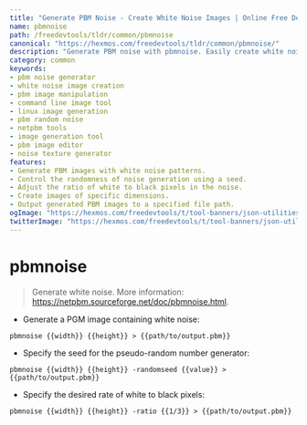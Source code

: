 ```yaml
---
title: "Generate PBM Noise - Create White Noise Images | Online Free DevTools by Hexmos"
name: pbmnoise
path: /freedevtools/tldr/common/pbmnoise
canonical: "https://hexmos.com/freedevtools/tldr/common/pbmnoise/"
description: "Generate PBM noise with pbmnoise. Easily create white noise images and control randomness using custom seeds and ratios. Free online tool, no registration required."
category: common
keywords:
- pbm noise generator
- white noise image creation
- pbm image manipulation
- command line image tool
- linux image generation
- pbm random noise
- netpbm tools
- image generation tool
- pbm image editor
- noise texture generator
features:
- Generate PBM images with white noise patterns.
- Control the randomness of noise generation using a seed.
- Adjust the ratio of white to black pixels in the noise.
- Create images of specific dimensions.
- Output generated PBM images to a specified file path.
ogImage: "https://hexmos.com/freedevtools/t/tool-banners/json-utilities-banner.png"
twitterImage: "https://hexmos.com/freedevtools/t/tool-banners/json-utilities-banner.png"
---
```


# pbmnoise

> Generate white noise.
> More information: <https://netpbm.sourceforge.net/doc/pbmnoise.html>.

- Generate a PGM image containing white noise:

`pbmnoise {{width}} {{height}} > {{path/to/output.pbm}}`

- Specify the seed for the pseudo-random number generator:

`pbmnoise {{width}} {{height}} -randomseed {{value}} > {{path/to/output.pbm}}`

- Specify the desired rate of white to black pixels:

`pbmnoise {{width}} {{height}} -ratio {{1/3}} > {{path/to/output.pbm}}`
